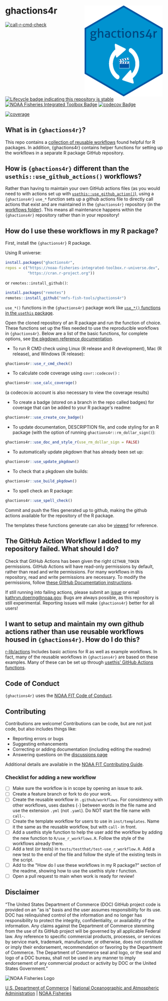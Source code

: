 # ghactions4r <img src="man/figures/logo.png" alt="arrows circling clapboard, symbol for the gh4actions package" align="right" width=250/>

[![call-r-cmd-check](https://github.com/nmfs-fish-tools/ghactions4r/actions/workflows/call-r-cmd-check.yml/badge.svg)](https://github.com/nmfs-fish-tools/ghactions4r/actions/workflows/call-r-cmd-check.yml)
[![Lifecycle badge indicating this repository is stable](https://img.shields.io/badge/lifecycle-stable-green.svg)](https://lifecycle.r-lib.org/articles/stages.html) 
[![NOAA Fisheries Integrated Toolbox Badge](https://img.shields.io/badge/NOAA_FIT-blue)](https://www.fisheries.noaa.gov/resource/tool-app/noaa-fisheries-integrated-toolbox)
[![codecov Badge](https://codecov.io/github/nmfs-fish-tools/ghactions4r/graph/badge.svg?token=6INRIE2FG6)](https://codecov.io/github/nmfs-fish-tools/ghactions4r)

[![coverage](https://img.shields.io/endpoint?url=https://raw.githubusercontent.com/nmfs-fish-tools/ghactions4r/refs/heads/badges/coverage-badge.json)](https://github.com/nmfs-fish-tools/ghactions4r/tree/badges)


## What is in `{ghactions4r}`?

This repo contains a [collection of reusable workflows](https://github.com/nmfs-fish-tools/ghactions4r/tree/main/.github/workflows) found helpful for R packages. In addition, {ghactions4r} contains helper functions for setting up the workflows in a separate R package GitHub repository. 

## How is `{ghactions4r}` different than the `usethis::use_github_actions()` workflows?

Rather than having to maintain your own GitHub actions files (as you would need to with actions set up with [`usethis::use_github_action()`](https://usethis.r-lib.org/reference/use_github_action.html)), using a `{ghactions4r}` `use_*` function sets up a github actions file to directly call actions that exist and are maintained in the `{ghactions4r}` repository (in the [workflows folder](https://github.com/nmfs-fish-tools/ghactions4r/tree/main/.github/workflows)). This means all maintenance happens within the `{ghactions4r}` repository rather than in your repository!

## How do I use these workflows in my R package?

First, install the `{ghactions4r}` R package.

Using R universe:
```r
install.packages("ghactions4r", 
repos = c("https://noaa-fisheries-integrated-toolbox.r-universe.dev", 
          "https://cran.r-project.org"))
```
or `remotes::install_github()`:

```r
install.packages("remotes")
remotes::install_github("nmfs-fish-tools/ghactions4r")
```

`use_*()` functions in the `{ghactions4r}` package work like [`use_*()` functions in the `usethis` package](https://github.com/r-lib/usethis#usage).

Open the cloned repository of an R package and run the function of choice. These functions set up the files needed to use the reproducible workflows in `{ghactions4r}`. Below are a list of the basic 
functions, for complete options, see [the pkgdown reference documentation](https://nmfs-fish-tools.github.io/ghactions4r/reference/index.html).

- To run R CMD check using Linux (R release and R development), Mac (R release), and Windows (R release):
```r
ghactions4r::use_r_cmd_check()
```
- To calculate code coverage using `covr::codecov()` :
```r
ghactions4r::use_calc_coverage()
```
(a codecov.io account is also necessary to view the coverage results)

- To create a badge (stored on a branch in the repo called badges) for coverage that
can be added to your R package's readme:

```r
ghactions4r::use_create_cov_badge()
```

- To update documentation, DESCRIPTION file, and code styling for an R package (with the option of running `ghactions4r::rm_dollar_sign()`):
```r
ghactions4r::use_doc_and_style_r(use_rm_dollar_sign = FALSE)
```

- To automatically update pkgdown that has already been set up:
```r
ghactions4r::use_update_pkgdown()
```

- To check that a pkgdown site builds:
```r
ghactions4r::use_build_pkgdown()
```

- To spell check an R package:
```r
ghactions4r::use_spell_check()
```

Commit and push the files generated up to github, making the github actions available for the repository of the R package.

The templates these functions generate can also be [viewed](https://github.com/nmfs-fish-tools/ghactions4r/tree/main/inst/templates) for reference.

## The GitHub Action Workflow I added to my repository failed. What should I do?

Check that GitHub Actions has been given the right `GITHUB_TOKEN` permissions. GitHub Actions will have read-only permissions by default, rather than read and write permissions. For many workflows in this repository, read and write permissions are necessary. To modify the permissions, follow [these GitHub Documentation instructions](https://docs.github.com/en/repositories/managing-your-repositorys-settings-and-features/enabling-features-for-your-repository/managing-github-actions-settings-for-a-repository#configuring-the-default-github_token-permissions).

If still running into failing actions, please submit an [issue](https://github.com/nmfs-fish-tools/ghactions4r/issues) or email kathryn.doering@noaa.gov. Bugs are always possible, as this repository is still experimental. Reporting issues will make `{ghactions4r}` better for all users!

## I want to setup and maintain my own github actions rather than use reusable workflows housed in `{ghactions4r}`. How do I do this?

[r-lib/actions](https://github.com/r-lib/actions) Includes basic actions for R as well as example workflows. In fact, many of the reusable workflows in `{ghactions4r}` are based on these examples. Many of these can be set up through [usethis' GitHub Actions functions](https://usethis.r-lib.org/reference/github_actions.html).

## Code of Conduct

`{ghactions4r}` uses the [NOAA FIT Code of Conduct](https://noaa-fisheries-integrated-toolbox.github.io/resources/noaa%20resources/FIT-code-of-conduct/).

## Contributing

Contributions are welcome! Contributions can be code, but are not just code, but also includes things like:

- Reporting errors or bugs
- Suggesting enhancements
- Correcting or adding documentation (including editing the readme)
- Answering questions on the [discussions page](https://github.com/nmfs-fish-tools/ghactions4r/discussions)

Additional details are available in the [NOAA FIT Contributing Guide](https://noaa-fisheries-integrated-toolbox.github.io/resources/noaa%20fit/contributing/).

### Checklist for adding a new workflow
- [ ] Make sure the workflow is in scope by opening an issue to ask.
- [ ] Create a feature branch or fork to do your work.
- [ ] Create the reusable workflow in `.github/workflows`. For consistency with other workflows, uses dashes (`-`) between words in the file name and use the extension `.yml` (not `.yaml`). Do NOT start the file name with `call-`.
- [ ] Create the template workflow for users to use in `inst/templates`. Name it the same as the reusable workflow, but with `call-` in front.
- [ ] Add a usethis style function to help the user add the workflow by adding the new function to `R/use_r_workflows.R`. Follow the style of the workflows already there.
- [ ] Add a test (or tests) in `tests/testthat/test-use_r_workflow.R`. Add a new test to the end of the file and follow the style of the existing tests in the script.
- [ ] Add to the "How do I use these workflows in my R package?" section of the readme, showing how to use the usethis style r function.
- [ ] Open a pull request to main when work is ready for review!

## Disclaimer

“The United States Department of Commerce (DOC) GitHub project code is provided on an "as is" basis and the user assumes responsibility for its use. DOC has relinquished control of the information and no longer has responsibility to protect the integrity, confidentiality, or availability of the information. Any claims against the Department of Commerce stemming from the use of its GitHub project will be governed by all applicable Federal law. Any reference to specific commercial products, processes, or services by service mark, trademark, manufacturer, or otherwise, does not constitute or imply their endorsement, recommendation or favoring by the Department of Commerce. The Department of Commerce seal and logo, or the seal and logo of a DOC bureau, shall not be used in any manner to imply endorsement of any commercial product or activity by DOC or the United States Government.”

<img src="https://raw.githubusercontent.com/nmfs-ost/nmfspalette/main/man/figures/noaa-fisheries-rgb-2line-horizontal-small.png" width="200" style="height: 75px !important;"   alt="NOAA Fisheries Logo">

[U.S. Department of Commerce](https://www.commerce.gov/) | [National Oceanographic and Atmospheric Administration](https://www.noaa.gov) | [NOAA Fisheries](https://www.fisheries.noaa.gov/)
